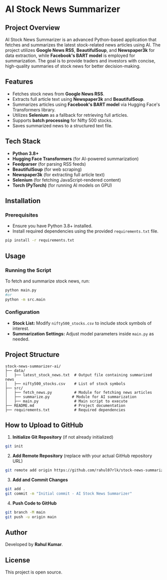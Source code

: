 # AI Stock News Summarizer

## Project Overview
AI Stock News Summarizer is an advanced Python-based application that fetches and summarizes the latest stock-related news articles using AI. The project utilizes **Google News RSS**, **BeautifulSoup**, and **Newspaper3k** for data extraction, while **Facebook's BART model** is employed for summarization. The goal is to provide traders and investors with concise, high-quality summaries of stock news for better decision-making.

## Features
- Fetches stock news from **Google News RSS**.
- Extracts full article text using **Newspaper3k** and **BeautifulSoup**.
- Summarizes articles using **Facebook's BART model** via Hugging Face's Transformers library.
- Utilizes **Selenium** as a fallback for retrieving full articles.
- Supports **batch processing** for Nifty 500 stocks.
- Saves summarized news to a structured text file.

## Tech Stack
- **Python 3.8+**
- **Hugging Face Transformers** (for AI-powered summarization)
- **Feedparser** (for parsing RSS feeds)
- **BeautifulSoup** (for web scraping)
- **Newspaper3k** (for extracting full article text)
- **Selenium** (for fetching JavaScript-rendered content)
- **Torch (PyTorch)** (for running AI models on GPU)

## Installation
### Prerequisites
- Ensure you have Python 3.8+ installed.
- Install required dependencies using the provided `requirements.txt` file.

```sh
pip install -r requirements.txt
```

## Usage
### Running the Script
To fetch and summarize stock news, run:

```sh
python main.py
#or
python -m src.main
```

### Configuration
- **Stock List:** Modify `nifty500_stocks.csv` to include stock symbols of interest.
- **Summarization Settings:** Adjust model parameters inside `main.py` as needed.

## Project Structure
```
stock-news-summarizer-ai/
├── data/
│   ├── latest_stock_news.txt  # Output file containing summarized news
│   ├── nifty500_stocks.csv    # List of stock symbols
├── src/
│   ├── fetch_news.py          # Module for fetching news articles
│   ├── summarize.py          # Module for AI summarization
│   ├── main.py                # Main script to execute
├── README.md                  # Project documentation
├── requirements.txt           # Required dependencies
```

## How to Upload to GitHub
1. **Initialize Git Repository** (if not already initialized)
```sh
git init
```

2. **Add Remote Repository** (replace with your actual GitHub repository URL)
```sh
git remote add origin https://github.com/rahul07rlk/stock-news-summarizer-ai.git
```

3. **Add and Commit Changes**
```sh
git add .
git commit -m "Initial commit - AI Stock News Summarizer"
```

4. **Push Code to GitHub**
```sh
git branch -M main
git push -u origin main
```

## Author
Developed by **Rahul Kumar**.

## License
This project is open source.

